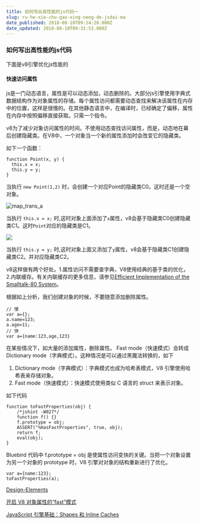 ```yaml
---
title: 如何写出高性能的js代码一
slug: ru-he-xie-chu-gao-xing-neng-de-jsdai-ma
date_published: 2018-08-10T09:24:28.000Z
date_updated: 2018-08-10T09:31:53.000Z
---
```


### 如何写出高性能的js代码

下面是v8引擎优化js性能的

#### 快速访问属性

js是一门动态语言，属性是可以动态添加，动态删除的。大部分js引擎使用字典式数据结构作为对象属性的存储。每个属性访问都需要动态查找来解决该属性在内存中的位置，这样是很慢的。在其他静态语言中，在编译时，已经确定了偏移，属性在内存中按照偏移直接获取。只需一个指令。

v8为了减少对象访问属性的时间。不使用动态查找访问属性，而是，动态地在幕后创建隐藏类。在V8中，一个对象当一个新的属性添加时会改变它的隐藏类。

如下一个函数：

    function Point(x, y) {
      this.x = x;
      this.y = y;
    }
    

当执行 `new Point(1,2)` 时，会创建一个对应Point的隐藏类C0。这时还是一个空对象。

![map_trans_a](https://github.com/v8/v8/wiki/source/images/map_trans_a.png)

当执行 `this.x = x;` 时,这时对象上面添加了`x`属性，v8会基于隐藏类C0创建隐藏类C1。这时`Point`对应的隐藏类是C1。

![](https://github.com/v8/v8/wiki/source/images/map_trans_b.png)

当执行 `this.y = y;` 时,这时对象上面又添加了`y`属性，v8会基于隐藏类C1创建隐藏类C2。并对应隐藏类C2。

v8这样做有两个好处。1.属性访问不需要查字典，V8使用经典的基于类的优化，2.内联缓存。有关内联缓存的更多信息，请参见[Efficient Implementation of the Smalltalk-80 System](http://portal.acm.org/citation.cfm?id=800017.800542)。

根据如上分析，我们创建对象的时候，不要随意添加删除属性。

    // 慢
    var a={};
    a.name=123;
    a.age=11;
    // 快
    var a={name:123,age,123}
    

在某些情况下，如大量的添加属性，删除属性。 Fast mode（快速模式）会转成 Dictionary mode（字典模式）。这种情况是可以通过黑魔法转换的，如下

1. Dictionary mode（字典模式）：字典模式也成为哈希表模式，V8 引擎使用哈希表来存储对象。
2. Fast mode（快速模式）：快速模式使用类似 C 语言的 struct 来表示对象。

如下代码

    function toFastProperties(obj) {
        /*jshint -W027*/
        function f() {}
        f.prototype = obj;
        ASSERT("%HasFastProperties", true, obj);
        return f;
        eval(obj);
    }
    

Bluebird 代码中 f.prototype = obj 是使属性访问变快的关键。当把一个对象设置为另一个对象的 prototype 时，V8 引擎对对象的结构重新进行了优化。

    var a={name:123};
    toFastProperties(a);
    

[Design-Elements](https://github.com/v8/v8/wiki/Design-Elements)

[开启 V8 对象属性的“fast”模式](https://zhuanlan.zhihu.com/p/25069272)

[JavaScript 引擎基础：Shapes 和 Inline Caches](https://zhuanlan.zhihu.com/p/38202123)
